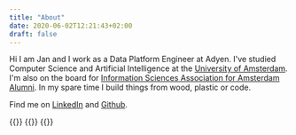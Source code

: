 ```yaml
---
title: "About"
date: 2020-06-02T12:21:43+02:00
draft: false
---
```


Hi I am Jan and I work as a Data Platform Engineer at Adyen.
I've studied Computer Science and Artificial Intelligence at the [University of Amsterdam](https://www.uva.nl/en).
I'm also on the board for [Information Sciences Association for Amsterdam Alumni](https://www.is3a.nl/).
In my spare time I build things from wood, plastic or code.

Find me on [LinkedIn](https://www.linkedin.com/in/jan-schutte-183145135/) and [Github](https://github.com/SchutteJan).

{{<fig alt="photograph of my face" caption="My face" width="600" height="250">}}
    {{<imgproxy url="local:///me.jpg" gravity="no" width="600" height="250">}}
{{</fig>}}
